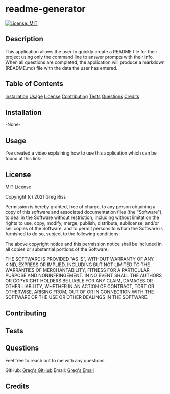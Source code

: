 # readme-generator

[![License: MIT](https://img.shields.io/badge/License-MIT-yellow.svg)](https://opensource.org/licenses/MIT)

## Description

This application allows the user to quickly create a README file for their project using only the command line to answer prompts with their info. When all questions are completed, the application will produce a markdown (README.md) file with the data the user has entered.

## Table of Contents

[Installation](#installation)
[Usage](#usage)
[License](#license)
[Contributing](#contributing)
[Tests](#tests)
[Questions](#questions)
[Credits](#credits)

## Installation

-None- 

## Usage

I've created a video explaining how to use this application which can be found at this link: 

## License 

MIT License

Copyright (c) 2021 Greg Riss

Permission is hereby granted, free of charge, to any person obtaining a copy
of this software and associated documentation files (the "Software"), to deal
in the Software without restriction, including without limitation the rights
to use, copy, modify, merge, publish, distribute, sublicense, and/or sell
copies of the Software, and to permit persons to whom the Software is
furnished to do so, subject to the following conditions:

The above copyright notice and this permission notice shall be included in all
copies or substantial portions of the Software.

THE SOFTWARE IS PROVIDED "AS IS", WITHOUT WARRANTY OF ANY KIND, EXPRESS OR
IMPLIED, INCLUDING BUT NOT LIMITED TO THE WARRANTIES OF MERCHANTABILITY,
FITNESS FOR A PARTICULAR PURPOSE AND NONINFRINGEMENT. IN NO EVENT SHALL THE
AUTHORS OR COPYRIGHT HOLDERS BE LIABLE FOR ANY CLAIM, DAMAGES OR OTHER
LIABILITY, WHETHER IN AN ACTION OF CONTRACT, TORT OR OTHERWISE, ARISING FROM,
OUT OF OR IN CONNECTION WITH THE SOFTWARE OR THE USE OR OTHER DEALINGS IN THE
SOFTWARE.

## Contributing

## Tests

## Questions

Feel free to reach out to me with any questions.

GitHub: [Greg's GitHub](https://github.com/gregriss) 
Email: [Greg's Email](gregriss23@gmail.com)

## Credits

